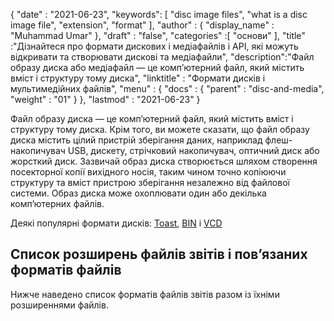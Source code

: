 {
  "date" : "2021-06-23",
  "keywords": [ "disc image files", "what is a disc image file", "extension", "format" ],
  "author" : {
    "display_name" : "Muhammad Umar"
},
  "draft" : "false",
  "categories" :[ "основи" ],
  "title" :"Дізнайтеся про формати дискових і медіафайлів і API, які можуть відкривати та створювати дискові та медіафайли",
  "description":"Файл образу диска або медіафайл — це комп’ютерний файл, який містить вміст і структуру тому диска",
  "linktitle" : "Формати дисків і мультимедійних файлів",
  "menu" : {
    "docs" : {
      "parent" : "disc-and-media",
      "weight" : "01"
}
},
  "lastmod" : "2021-06-23"
}

Файл образу диска — це комп’ютерний файл, який містить вміст і структуру тому диска. Крім того, ви можете сказати, що файл образу диска містить цілий пристрій зберігання даних, наприклад флеш-накопичувач USB, дискету, стрічковий накопичувач, оптичний диск або жорсткий диск. Зазвичай образ диска створюється шляхом створення посекторної копії вихідного носія, таким чином точно копіюючи структуру та вміст пристрою зберігання незалежно від файлової системи. Образ диска може охоплювати один або декілька комп’ютерних файлів.

Деякі популярні формати дисків: [Toast](/uk/disc-and-media/toast/), [BIN](/uk/disc-and-media/bin/) і [VCD](/uk/disc-and-media/vcd/)


## Список розширень файлів звітів і пов’язаних форматів файлів

Нижче наведено список форматів файлів звітів разом із їхніми розширеннями файлів.

